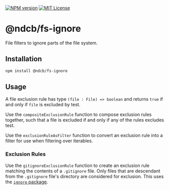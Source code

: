 [![NPM version][npm-shield]][npm-url]
[![MIT License][license-shield]][license-url]

# @ndcb/fs-ignore

File filters to ignore parts of the file system.

## Installation

```bash
npm install @ndcb/fs-ignore
```

## Usage

A file exclusion rule has type `(file : File) => boolean` and returns `true` if and only if `file` is excluded by test.

Use the `compositeExclusionRule` function to compose exclusion rules together, such that a file is excluded if and only if any of the rules excludes test.

Use the `exclusionRuleAsFilter` function to convert an exclusion rule into a filter for use when filtering over iterables.

### Exclusion Rules

Use the `gitignoreExclusionRule` function to create an exclusion rule matching the contents of a `.gitignore` file.
Only files that are descendant from the `.gitignore` file's directory are considered for exclusion.
This uses the [`ignore` package](https://www.npmjs.com/package/ignore).

[npm-shield]: https://img.shields.io/npm/v/@ndcb/fs-ignore.svg
[npm-url]: https://www.npmjs.com/package/@ndcb/fs-ignore

[license-shield]: https://img.shields.io/github/license/NDCB/generator.svg?style=flat
[license-url]: ./LICENSE.md
